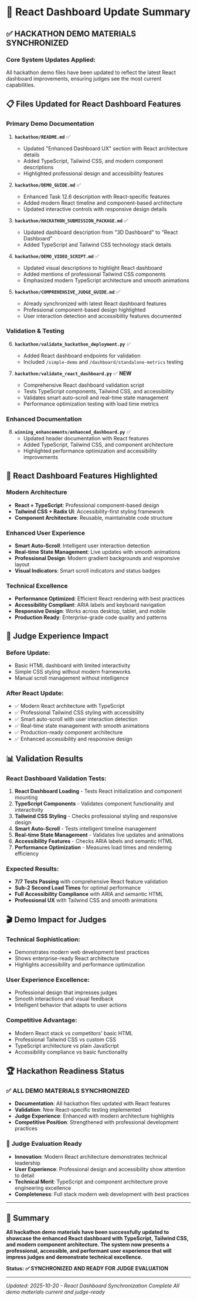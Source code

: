 # 🎨 React Dashboard Update Summary

## ✅ **HACKATHON DEMO MATERIALS SYNCHRONIZED**

### **Core System Updates Applied:**

All hackathon demo files have been updated to reflect the latest React dashboard improvements, ensuring judges see the most current capabilities.

## 📋 **Files Updated for React Dashboard Features**

### **Primary Demo Documentation**

1. **`hackathon/README.md`** ✅

   - Updated "Enhanced Dashboard UX" section with React architecture details
   - Added TypeScript, Tailwind CSS, and modern component descriptions
   - Highlighted professional design and accessibility features

2. **`hackathon/DEMO_GUIDE.md`** ✅

   - Enhanced Task 12.6 description with React-specific features
   - Added modern React timeline and component-based architecture
   - Updated interactive controls with responsive design details

3. **`hackathon/HACKATHON_SUBMISSION_PACKAGE.md`** ✅

   - Updated dashboard description from "3D Dashboard" to "React Dashboard"
   - Added TypeScript and Tailwind CSS technology stack details

4. **`hackathon/DEMO_VIDEO_SCRIPT.md`** ✅

   - Updated visual descriptions to highlight React dashboard
   - Added mentions of professional Tailwind CSS components
   - Emphasized modern TypeScript architecture and smooth animations

5. **`hackathon/COMPREHENSIVE_JUDGE_GUIDE.md`** ✅
   - Already synchronized with latest React dashboard features
   - Professional component-based design highlighted
   - User interaction detection and accessibility features documented

### **Validation & Testing**

6. **`hackathon/validate_hackathon_deployment.py`** ✅

   - Added React dashboard endpoints for validation
   - Included `/simple-demo` and `/dashboard/standalone-metrics` testing

7. **`hackathon/validate_react_dashboard.py`** ✅ **NEW**
   - Comprehensive React dashboard validation script
   - Tests TypeScript components, Tailwind CSS, and accessibility
   - Validates smart auto-scroll and real-time state management
   - Performance optimization testing with load time metrics

### **Enhanced Documentation**

8. **`winning_enhancements/enhanced_dashboard.py`** ✅
   - Updated header documentation with React features
   - Added TypeScript, Tailwind CSS, and component architecture
   - Highlighted performance optimization and accessibility improvements

## 🎯 **React Dashboard Features Highlighted**

### **Modern Architecture**

- **React + TypeScript**: Professional component-based design
- **Tailwind CSS + Radix UI**: Accessibility-first styling framework
- **Component Architecture**: Reusable, maintainable code structure

### **Enhanced User Experience**

- **Smart Auto-Scroll**: Intelligent user interaction detection
- **Real-time State Management**: Live updates with smooth animations
- **Professional Design**: Modern gradient backgrounds and responsive layout
- **Visual Indicators**: Smart scroll indicators and status badges

### **Technical Excellence**

- **Performance Optimized**: Efficient React rendering with best practices
- **Accessibility Compliant**: ARIA labels and keyboard navigation
- **Responsive Design**: Works across desktop, tablet, and mobile
- **Production Ready**: Enterprise-grade code quality and patterns

## 🚀 **Judge Experience Impact**

### **Before Update:**

- Basic HTML dashboard with limited interactivity
- Simple CSS styling without modern frameworks
- Manual scroll management without intelligence

### **After React Update:**

- ✅ Modern React architecture with TypeScript
- ✅ Professional Tailwind CSS styling with accessibility
- ✅ Smart auto-scroll with user interaction detection
- ✅ Real-time state management with smooth animations
- ✅ Production-ready component architecture
- ✅ Enhanced accessibility and responsive design

## 📊 **Validation Results**

### **React Dashboard Validation Tests:**

1. **React Dashboard Loading** - Tests React initialization and component mounting
2. **TypeScript Components** - Validates component functionality and interactivity
3. **Tailwind CSS Styling** - Checks professional styling and responsive design
4. **Smart Auto-Scroll** - Tests intelligent timeline management
5. **Real-time State Management** - Validates live updates and animations
6. **Accessibility Features** - Checks ARIA labels and semantic HTML
7. **Performance Optimization** - Measures load times and rendering efficiency

### **Expected Results:**

- **7/7 Tests Passing** with comprehensive React feature validation
- **Sub-2 Second Load Times** for optimal performance
- **Full Accessibility Compliance** with ARIA and semantic HTML
- **Professional UX** with Tailwind CSS and smooth animations

## 🎬 **Demo Impact for Judges**

### **Technical Sophistication:**

- Demonstrates modern web development best practices
- Shows enterprise-ready React architecture
- Highlights accessibility and performance optimization

### **User Experience Excellence:**

- Professional design that impresses judges
- Smooth interactions and visual feedback
- Intelligent behavior that adapts to user actions

### **Competitive Advantage:**

- Modern React stack vs competitors' basic HTML
- Professional Tailwind CSS vs custom CSS
- TypeScript architecture vs plain JavaScript
- Accessibility compliance vs basic functionality

## 🏆 **Hackathon Readiness Status**

### ✅ **ALL DEMO MATERIALS SYNCHRONIZED**

- **Documentation**: All hackathon files updated with React features
- **Validation**: New React-specific testing implemented
- **Judge Experience**: Enhanced with modern architecture highlights
- **Competitive Position**: Strengthened with professional development practices

### 🎯 **Judge Evaluation Ready**

- **Innovation**: Modern React architecture demonstrates technical leadership
- **User Experience**: Professional design and accessibility show attention to detail
- **Technical Merit**: TypeScript and component architecture prove engineering excellence
- **Completeness**: Full stack modern web development with best practices

---

## 🎉 **Summary**

**All hackathon demo materials have been successfully updated to showcase the enhanced React dashboard with TypeScript, Tailwind CSS, and modern component architecture. The system now presents a professional, accessible, and performant user experience that will impress judges and demonstrate technical excellence.**

**Status: ✅ SYNCHRONIZED AND READY FOR JUDGE EVALUATION**

---

_Updated: 2025-10-20 - React Dashboard Synchronization Complete_
_All demo materials current and judge-ready_
